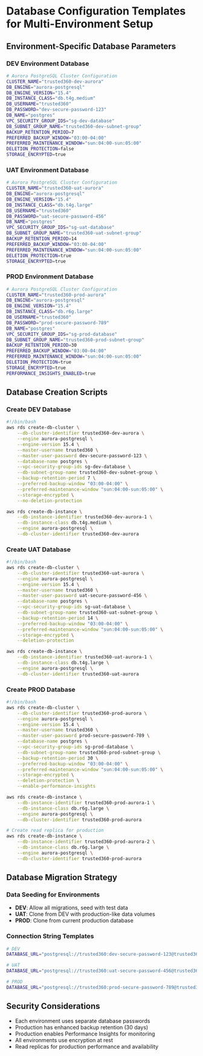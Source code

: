 # Database Configuration Templates for Multi-Environment Setup

## Environment-Specific Database Parameters

### DEV Environment Database
```bash
# Aurora PostgreSQL Cluster Configuration
CLUSTER_NAME="trusted360-dev-aurora"
DB_ENGINE="aurora-postgresql"
DB_ENGINE_VERSION="15.4"
DB_INSTANCE_CLASS="db.t4g.medium"
DB_USERNAME="trusted360"
DB_PASSWORD="dev-secure-password-123"
DB_NAME="postgres"
VPC_SECURITY_GROUP_IDS="sg-dev-database"
DB_SUBNET_GROUP_NAME="trusted360-dev-subnet-group"
BACKUP_RETENTION_PERIOD=7
PREFERRED_BACKUP_WINDOW="03:00-04:00"
PREFERRED_MAINTENANCE_WINDOW="sun:04:00-sun:05:00"
DELETION_PROTECTION=false
STORAGE_ENCRYPTED=true
```

### UAT Environment Database
```bash
# Aurora PostgreSQL Cluster Configuration  
CLUSTER_NAME="trusted360-uat-aurora"
DB_ENGINE="aurora-postgresql"
DB_ENGINE_VERSION="15.4"
DB_INSTANCE_CLASS="db.t4g.large"
DB_USERNAME="trusted360"
DB_PASSWORD="uat-secure-password-456"
DB_NAME="postgres"
VPC_SECURITY_GROUP_IDS="sg-uat-database"
DB_SUBNET_GROUP_NAME="trusted360-uat-subnet-group"
BACKUP_RETENTION_PERIOD=14
PREFERRED_BACKUP_WINDOW="03:00-04:00"
PREFERRED_MAINTENANCE_WINDOW="sun:04:00-sun:05:00"
DELETION_PROTECTION=true
STORAGE_ENCRYPTED=true
```

### PROD Environment Database
```bash
# Aurora PostgreSQL Cluster Configuration
CLUSTER_NAME="trusted360-prod-aurora"
DB_ENGINE="aurora-postgresql"
DB_ENGINE_VERSION="15.4"
DB_INSTANCE_CLASS="db.r6g.large"
DB_USERNAME="trusted360"
DB_PASSWORD="prod-secure-password-789"
DB_NAME="postgres"
VPC_SECURITY_GROUP_IDS="sg-prod-database"
DB_SUBNET_GROUP_NAME="trusted360-prod-subnet-group"
BACKUP_RETENTION_PERIOD=30
PREFERRED_BACKUP_WINDOW="03:00-04:00"
PREFERRED_MAINTENANCE_WINDOW="sun:04:00-sun:05:00"
DELETION_PROTECTION=true
STORAGE_ENCRYPTED=true
PERFORMANCE_INSIGHTS_ENABLED=true
```

## Database Creation Scripts

### Create DEV Database
```bash
#!/bin/bash
aws rds create-db-cluster \
    --db-cluster-identifier trusted360-dev-aurora \
    --engine aurora-postgresql \
    --engine-version 15.4 \
    --master-username trusted360 \
    --master-user-password dev-secure-password-123 \
    --database-name postgres \
    --vpc-security-group-ids sg-dev-database \
    --db-subnet-group-name trusted360-dev-subnet-group \
    --backup-retention-period 7 \
    --preferred-backup-window "03:00-04:00" \
    --preferred-maintenance-window "sun:04:00-sun:05:00" \
    --storage-encrypted \
    --no-deletion-protection

aws rds create-db-instance \
    --db-instance-identifier trusted360-dev-aurora-1 \
    --db-instance-class db.t4g.medium \
    --engine aurora-postgresql \
    --db-cluster-identifier trusted360-dev-aurora
```

### Create UAT Database
```bash
#!/bin/bash
aws rds create-db-cluster \
    --db-cluster-identifier trusted360-uat-aurora \
    --engine aurora-postgresql \
    --engine-version 15.4 \
    --master-username trusted360 \
    --master-user-password uat-secure-password-456 \
    --database-name postgres \
    --vpc-security-group-ids sg-uat-database \
    --db-subnet-group-name trusted360-uat-subnet-group \
    --backup-retention-period 14 \
    --preferred-backup-window "03:00-04:00" \
    --preferred-maintenance-window "sun:04:00-sun:05:00" \
    --storage-encrypted \
    --deletion-protection

aws rds create-db-instance \
    --db-instance-identifier trusted360-uat-aurora-1 \
    --db-instance-class db.t4g.large \
    --engine aurora-postgresql \
    --db-cluster-identifier trusted360-uat-aurora
```

### Create PROD Database
```bash
#!/bin/bash
aws rds create-db-cluster \
    --db-cluster-identifier trusted360-prod-aurora \
    --engine aurora-postgresql \
    --engine-version 15.4 \
    --master-username trusted360 \
    --master-user-password prod-secure-password-789 \
    --database-name postgres \
    --vpc-security-group-ids sg-prod-database \
    --db-subnet-group-name trusted360-prod-subnet-group \
    --backup-retention-period 30 \
    --preferred-backup-window "03:00-04:00" \
    --preferred-maintenance-window "sun:04:00-sun:05:00" \
    --storage-encrypted \
    --deletion-protection \
    --enable-performance-insights

aws rds create-db-instance \
    --db-instance-identifier trusted360-prod-aurora-1 \
    --db-instance-class db.r6g.large \
    --engine aurora-postgresql \
    --db-cluster-identifier trusted360-prod-aurora

# Create read replica for production
aws rds create-db-instance \
    --db-instance-identifier trusted360-prod-aurora-2 \
    --db-instance-class db.r6g.large \
    --engine aurora-postgresql \
    --db-cluster-identifier trusted360-prod-aurora
```

## Database Migration Strategy

### Data Seeding for Environments
- **DEV**: Allow all migrations, seed with test data
- **UAT**: Clone from DEV with production-like data volumes
- **PROD**: Clone from current production database

### Connection String Templates
```bash
# DEV
DATABASE_URL="postgresql://trusted360:dev-secure-password-123@trusted360-dev-aurora.cluster-XXXXX.us-east-2.rds.amazonaws.com:5432/postgres"

# UAT  
DATABASE_URL="postgresql://trusted360:uat-secure-password-456@trusted360-uat-aurora.cluster-XXXXX.us-east-2.rds.amazonaws.com:5432/postgres"

# PROD
DATABASE_URL="postgresql://trusted360:prod-secure-password-789@trusted360-prod-aurora.cluster-XXXXX.us-east-2.rds.amazonaws.com:5432/postgres"
```

## Security Considerations
- Each environment uses separate database passwords
- Production has enhanced backup retention (30 days)
- Production enables Performance Insights for monitoring
- All environments use encryption at rest
- Read replicas for production performance and availability